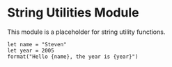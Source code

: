 # String Utilities Module

This module is a placeholder for string utility functions.

```quest
let name = "Steven"
let year = 2005
format("Hello {name}, the year is {year}")
```
